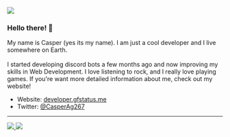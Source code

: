 <img src="https://discord.c99.nl/widget/theme-4/657336447505924127.png">

### Hello there! 👋
My name is Casper (yes its my name). I am just a cool developer and I live somewhere on Earth.
<br><br>
I started developing discord bots a few months ago and now improving my skills in Web Development. I love listening to rock, and I really love playing games. If you're want more detailed information about me, check out my website!

- Website: [developer.gfstatus.me](https://developer.gfstatus.me)
- Twitter: [@CasperAg267](https://twitter.com/CasperAg267)

---

<a href="https://github.com/CASPERg267">
  <img src="https://github-readme-stats.vercel.app/api?username=CASPERg267&count_private=true&hide_border=true&show_icons=true&include_all_commits=true&bg_color=0d1117&title_color=87b4bf&text_color=FFFFFF&icon_color=87b4bf">
<img src="https://github-readme-stats.vercel.app/api/top-langs/?username=CASPERg267&theme=nord&hide_border=true&bg_color=0d1117&border_radius=6&title_color=87b4bf">
</a>

